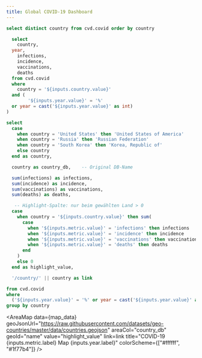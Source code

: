 ```yaml
---
title: Global COVID-19 Dashboard
---
```


```sql countries
select distinct country from cvd.covid order by country
```


<Dropdown name=year>
  <DropdownOption value=% valueLabel="All Years"/>
  <DropdownOption value=2020 />
  <DropdownOption value=2021 />
  <DropdownOption value=2022 />
  <DropdownOption value=2023 />
  <DropdownOption value=2024 />
  <DropdownOption value=2025 />
</Dropdown>

<Dropdown data={countries} name=country value=country /> 
<Dropdown name=metric>
  <DropdownOption value="infections" valueLabel="Infections"/> 
  <DropdownOption value="incidence" valueLabel="Incidence"/>
  <DropdownOption value="vaccinations" valueLabel="Vaccinations"/>
  <DropdownOption value="deaths" valueLabel="Deaths"/> 
</Dropdown>

```sql covid_metrics
  select
    country,
  year,
    infections,
    incidence,
    vaccinations,
    deaths
  from cvd.covid
  where
    country = '${inputs.country.value}'
  and (
        '${inputs.year.value}' = '%'
  or year = cast('${inputs.year.value}' as int)
)
```

<BarChart 
  data={covid_metrics} 
  title="COVID-19 {inputs.metric.label} in {inputs.country.value} {inputs.year.label}" 
  x=year 
  y={inputs.metric.value} />


```sql map_data
select
  case
    when country = 'United States' then 'United States of America'
    when country = 'Russia' then 'Russian Federation'
    when country = 'South Korea' then 'Korea, Republic of'
    else country
  end as country,   

  country as country_db,    -- Original DB-Name

  sum(infections) as infections,
  sum(incidence) as incidence,
  sum(vaccinations) as vaccinations,
  sum(deaths) as deaths,

   -- Highlight-Spalte: nur beim gewählten Land > 0
  case 
    when country = '${inputs.country.value}' then sum(
      case 
        when '${inputs.metric.value}' = 'infections' then infections
        when '${inputs.metric.value}' = 'incidence' then incidence
        when '${inputs.metric.value}' = 'vaccinations' then vaccinations
        when '${inputs.metric.value}' = 'deaths' then deaths
      end
    )
    else 0
  end as highlight_value,

  '/country/' || country as link

from cvd.covid
where
  ('${inputs.year.value}' = '%' or year = cast('${inputs.year.value}' as int))
group by country

```

<AreaMap
  data={map_data}
  geoJsonUrl="https://raw.githubusercontent.com/datasets/geo-countries/master/data/countries.geojson"
  areaCol="country_db"
  geoId="name"
  value="highlight_value"
  link=link
  title="COVID-19 {inputs.metric.label} Map {inputs.year.label}"
  colorScheme={["#ffffff", "#1f77b4"]}
/>


